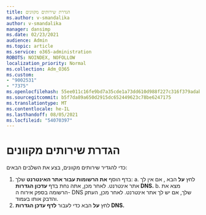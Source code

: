 ```yaml
---
title: הגדרת שירותים מקוונים
ms.author: v-smandalika
author: v-smandalika
manager: dansimp
ms.date: 02/23/2021
audience: Admin
ms.topic: article
ms.service: o365-administration
ROBOTS: NOINDEX, NOFOLLOW
localization_priority: Normal
ms.collection: Adm_O365
ms.custom:
- "9002531"
- "7375"
ms.openlocfilehash: 55ee011c16fe9bd7a35cde1a73dd610d988f227c316f379adab0483973ab903d
ms.sourcegitcommit: b5f7da89a650d2915dc652449623c78be6247175
ms.translationtype: MT
ms.contentlocale: he-IL
ms.lasthandoff: 08/05/2021
ms.locfileid: "54070397"
---
```

# <a name="set-up-online-services"></a>הגדרת שירותים מקוונים

כדי להגדיר שירותים מקוונים, בצע את השלבים הבאים:

1. בדף הוסף **את הרשומות עבור אתר האינטרנט** שלך: a. לחץ **על** הבא , אם אין לך אתר אינטרנט. לאחר מכן, אתה נחת בדף **עדכון הגדרות DNS.**
    b. מצא את הרשומה בספק אירוח ה- DNS שלך, אם יש לך אתר אינטרנט. לאחר מכן, העתק והדבק אותו בעמוד.
2. לחץ **על** הבא כדי לעבור **לדף עדכן הגדרות DNS.**